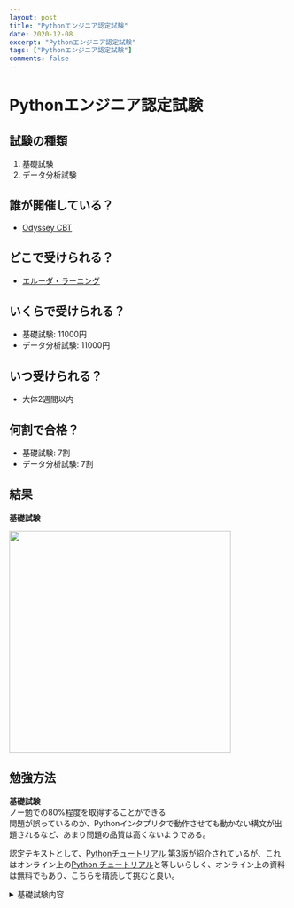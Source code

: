```yaml
---
layout: post
title: "Pythonエンジニア認定試験"
date: 2020-12-08
excerpt: "Pythonエンジニア認定試験"
tags: ["Pythonエンジニア認定試験"]
comments: false
---
```



# Pythonエンジニア認定試験

## 試験の種類
 1. 基礎試験
 2. データ分析試験

## 誰が開催している？
 - [Odyssey CBT](https://cbt.odyssey-com.co.jp/pythonic-exam.html)

## どこで受けられる？
 - [エルーダ・ラーニング](https://www.erda-l.net/cert/)

## いくらで受けられる？
 - 基礎試験: 11000円
 - データ分析試験: 11000円

## いつ受けられる？
 - 大体2週間以内

## 何割で合格？
 - 基礎試験: 7割
 - データ分析試験: 7割

## 結果

**基礎試験**  
<div>
    <img style="align: center !important; width: 400px !important;" src="https://user-images.githubusercontent.com/4949982/102303112-d1f76980-3f9d-11eb-923b-cb90165f8ef7.png">
</div>

## 勉強方法

**基礎試験**  
ノー勉での80%程度を取得することができる  
問題が誤っているのか、Pythonインタプリタで動作させても動かない構文が出題されるなど、あまり問題の品質は高くないようである。  

認定テキストとして、[Pythonチュートリアル 第3版](https://aoten.jp/store/detail.html?no=a1800i_k160324)が紹介されているが、これはオンライン上の[Python チュートリアル](https://docs.python.org/ja/3/tutorial/index.html)と等しいらしく、オンライン上の資料は無料でもあり、こちらを精読して挑むと良い。


<details>
<summary>基礎試験内容</summary>
<div markdown="1">

#### インタプリタ・対話モード
 - `python`と入力する
 - `python -c command`で起動する
 - `python -m module [arg]`でモジュールを指定して起動する

#### 引数の受け渡し
 - `sys.argv`に格納されている

#### ソースコードと文字コード
 - デフォルトではUTF8
 - 特別な文字コードを使うには`# -*- coding: cp1252 -*-`などとする

#### 電卓として使う
 - インタプリタを起動して入力する

#### 変数`_`
 - 最後に計算された値が`_`に代入される

#### リテラルの結合
 - "Python" == "Py" "thon"
 - 変数に代入して結合するなどはできない

#### スライス
 - word[0:2]のとき, index(2)は含まれないことに注意

#### 範囲外アクセス
 - word[4:42]など42などが存在しないとき、うまく対処してくれる

#### `str`への代入
 - サポートされない

#### 浅いコピー
 - `sequence[:]`など`:`でアクセスする

#### listは代入可能
 - `sequence[4]=4`はOK

#### `:`でリストを初期化
 - `sequence[:]=[]`

#### `range`
 - `range(0, 10, 3)` -> `0, 3, 6, 9`

#### `pass`
 - 何もしないこと

#### 関数のデフォルト引数は記憶する

```python
def f(a, L=[]):
    L.append(a)
    return L

print(f(1))
print(f(2))
print(f(3))
```
の出力結果は
```console
[1]
[1, 2]
[1, 2, 3]
```

#### キーワード引数の制限
 - キーワード引数がない、ある、あるの呼び出しは合法である
 - キーワード引数がある、ないなどの呼び出しは違法

#### `def foo(*arguments)`
 - 引数に入れて呼び出したとき、リストとして受け取るものになる

#### `def foo(**keyword)`
 - 引数に入れて呼び出したとき、`dict`として受け取るものになる

#### `def foo(arg, /)`
 - 引数に`/`を入れると必ずpositionで呼び出すことになる
 - つまり、`foo(0)`は合法だが、`foo(arg=0)`は違法

#### `def foo(arg, *)`
 - 引数に`*`を入れると必ずkeyword付きで呼び出す必要がある
 - つまり、`foo(0)`は違法だが、`foo(arg=0)`は合法

#### 関数の引数の一般化
 - `def f(pos1, pos2, /, pos_or_kwd, *, kwd1, kwd2)`

#### 任意引数リスト　`def concat(*args, sep="/")`
 - `concat("earth", "mars", "venus")` -> "earth/mars/venus"
 - `concat("earth", "mars", "venus", sep=".")` -> "earth.mars.venus"

#### 呼び出すときに`**dict`で値を渡す
 - `def foo(bar, hoge)`のような関数があったときに、`def foo(**{"bar":1, "hoge":2})`のように呼び出せる

#### 関数が持つ`__doc__`というドキュメンテーション文字列

```python
def foo():
  """This is doc of foo
  """
  pass

print(foo.__doc__)

>> "This is doc of foo"
```

#### 関数のアノテーション

```python
def f(ham: str, egg: str) -> str:
  print(f.__annotations__)
  return ham + "and" + egg 

f("spam", "egg")

>> {'ham': <class 'str'>, 'return': <class 'str'>}
```

#### 標準関数でリストを転置する

```python
matrix = [
    [1, 2, 3, 4],
    [5, 6, 7, 8],
    [9, 10, 11, 12],
]

list(zip(*matrix))
>> [(1, 5, 9), (2, 6, 10), (3, 7, 11), (4, 8, 12)]
```

#### `del list[:]`
 - あるリストの値をまとめて消すとき

#### tupleの初期化
 - `t = 123, "hello"` -> `(123, "hello")`
 - 代入は違法

#### 集合型
 - `a-b`: bに含まれなく、aのみの要素
 - `a|b`: aまたはbに含まれる要素
 - `a&b`: aかつbに含まれる要素
 - `a^b`: aまたはbに含まれるが、同時に含まれない要素

#### `float("NaN")`
 - Not a number
 - `math.isnan(value)`でチェックできる

#### モジュール名を取得する`__name__`
 - `np.__name__` -> `"numpy"`

#### モジュールの検索パス
 - 優先順位があり、`スクリプトのパス`, `PYTHONPATHで定義された場所`, `インストールされたデフォルト`の順番

#### `dir`関数
 - モジュールがどんなメソッド・プロパティを持つか、listで表示する
 - 引数無しで実行すると現在のスクリプトについて表示する

#### `builtins`モジュール
 - 何もしないでも読まれるもの
 - `import builtins; dir(builtins)`で見れる
 - 標準的な例外や型など

#### パッケージ
 - ディレクトリをパッケージとして扱わせるには、`__init__.py`が必要
 - `__init__.py`にパッケージの初期化コードを書くことができる
 - `__all__`変数は、パッケージに含まれるpythonファイルのモジュール名を列挙することで、`from foo import *`のようにglobしたときにすべてimportできる

#### パッケージ内参照
 - `from . import foo`同じディレクトリの`foo`をimport
 - `from .. import bar`上のディレクトリの`bar`をimport
 - `from ..spam import egg`上のディレクトリにある`spamフォルダ`内の`egg`をimport

#### `f-string`
 - print(f"{name:10} ==> {phone:10d}") -> これで幅を指定できる

#### `finally`節
 - tryの成功失敗に関わらず、実行される

#### 例外の`else`節
 - どのexceptにもマッチしないとき、実行される

#### `nonlocal`
 - 関数内部からメンバ変数にアクセスできる

#### `global`
 - globalスコープにアクセスできる(メンバ変数の粒度には影響しない)

#### `generator`
 - 関数内部で`yeild`して値を逐次取り出すようにしたもの
 - 丸括弧でlist内包表記したものは`generator`として扱われる

#### `reprlib`
 - 出力が短くなりprintデバッグよりマシな感じになる

#### `pprint`
 - indentを追加するなど構造的に出力する

#### 文字列テンプレート

```python
from string import Template
t = Template('${village}folk send $$10 to $cause.')
t.substitute(village='Nottingham', cause='the ditch fund')
'Nottinghamfolk send $10 to the ditch fund.'
```

#### `array`
 - より省メモリな特定の型しか許容しないarray
 - `H`とは2バイト符号なしという意味

```python
from array import array
a[1:3]
array('H', [10, 700])
```

#### `venv`
 - 仮想環境を作成する
 - `venv`内では最初に参照するライブラリが独自のものになる

#### `pip`
 - `pip freez`今のライブラリを標準出力
 - `pip install -r requirements.txt`で環境を復元
</div>
</details>
